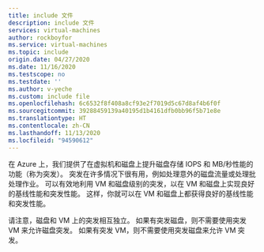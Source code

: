 ```yaml
---
title: include 文件
description: include 文件
services: virtual-machines
author: rockboyfor
ms.service: virtual-machines
ms.topic: include
origin.date: 04/27/2020
ms.date: 11/16/2020
ms.testscope: no
ms.testdate: ''
ms.author: v-yeche
ms.custom: include file
ms.openlocfilehash: 6c6532f8f408a8cf93e2f7019d5c67d8af4b6f0f
ms.sourcegitcommit: 39288459139a40195d1b4161dfb0bb96f5b71e8e
ms.translationtype: HT
ms.contentlocale: zh-CN
ms.lasthandoff: 11/13/2020
ms.locfileid: "94590612"
---
```

<!--CONFIRM THE DEOPLOMENT REGIONS BEFORE RELEASEMENT-->
<!--Verified successfully-->
在 Azure 上，我们提供了在虚拟机和磁盘上提升磁盘存储 IOPS 和 MB/秒性能的功能（称为突发）。 突发在许多情况下很有用，例如处理意外的磁盘流量或处理批处理作业。 可以有效地利用 VM 和磁盘级别的突发，以在 VM 和磁盘上实现良好的基线性能和突发性能。 这样，你就可以在 VM 和磁盘上都获得良好的基线性能和突发性能。 

请注意，磁盘和 VM 上的突发相互独立。 如果有突发磁盘，则不需要使用突发 VM 来允许磁盘突发。 如果有突发 VM，则不需要使用突发磁盘来允许 VM 突发。

<!-- Update_Description: update meta properties, wording update, update link -->